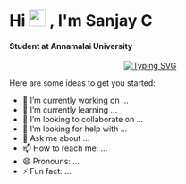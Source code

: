 <h1> Hi <img src="https://media.giphy.com/media/hvRJCLFzcasrR4ia7z/giphy.gif" width="30"> , I'm Sanjay C
<h4> Student at Annamalai University</h4>
<p align = "center "><a href="https://git.io/typing-svg"><img src="https://readme-typing-svg.demolab.com?font=Alkatra&pause=1000&color=85C9FFF3&center=true&vCenter=true&width=435&lines=+AI+%26+ML+Student+;+Curious+to+Learn+New+Things+;AI+%7C+ML+%7C+Web+Dev+%26+Design %7C+UI+%26+UX+Design+Freak+" alt="Typing SVG" /></a>
</p>

Here are some ideas to get you started:

- 🔭 I’m currently working on ...
- 🌱 I’m currently learning ...
- 👯 I’m looking to collaborate on ...
- 🤔 I’m looking for help with ...
- 💬 Ask me about ...
- 📫 How to reach me: ...
- 😄 Pronouns: ...
- ⚡ Fun fact: ...

